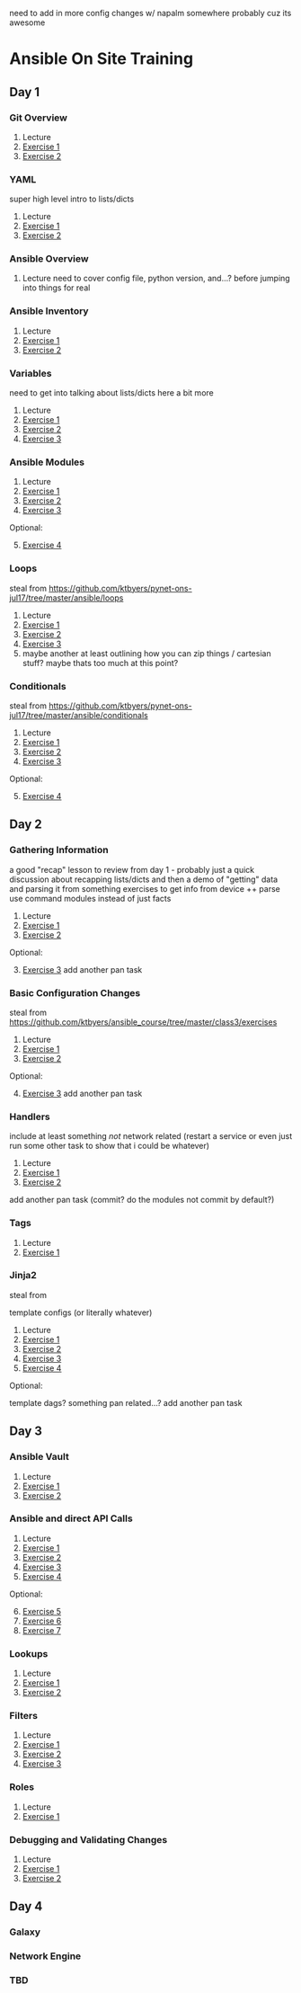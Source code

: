 need to add in more config changes w/ napalm somewhere probably cuz its awesome

# Ansible On Site Training

## Day 1

### Git Overview

1. Lecture
2. [Exercise 1](/day1/git/git_ex1.md)
3. [Exercise 2](/day1/git/git_ex2.md)

### YAML

super high level intro to lists/dicts

1. Lecture
2. [Exercise 1](/day1/yaml/yaml_ex1.md)
3. [Exercise 2](/day1/yaml/yaml_ex2.md)

### Ansible Overview

1. Lecture
    need to cover config file, python version, and...? before jumping into things for real

### Ansible Inventory

1. Lecture
2. [Exercise 1](/day1/inventory/inventory_ex1.md)
3. [Exercise 2](/day1/inventory/inventory_ex2.md)


### Variables

need to get into talking about lists/dicts here a bit more

1. Lecture
2. [Exercise 1](/day1/variables/variables_ex1.md)
3. [Exercise 2](/day1/variables/variables_ex2.md)
4. [Exercise 3](/day1/variables/variables_ex3.md)


### Ansible Modules

1. Lecture
2. [Exercise 1](/day1/modules/modules_ex1.md)
3. [Exercise 2](/day1/modules/modules_ex2.md)
4. [Exercise 3](/day1/modules/modules_ex3.md)

Optional:

5. [Exercise 4](/day1/modules/modules_ex4.md)


### Loops
steal from https://github.com/ktbyers/pynet-ons-jul17/tree/master/ansible/loops

1. Lecture
2. [Exercise 1](/day1/loops/loops_ex1.md)
3. [Exercise 2](/day1/loops/loops_ex2.md)
4. [Exercise 3](/day1/loops/loops_ex3.md)
5. maybe another at least outlining how you can zip things / cartesian stuff? maybe thats too much at this point?

### Conditionals
steal from https://github.com/ktbyers/pynet-ons-jul17/tree/master/ansible/conditionals

1. Lecture
2. [Exercise 1](/day1/conditionals/conditionals_ex1.md)
3. [Exercise 2](/day1/conditionals/conditionals_ex2.md)
3. [Exercise 3](/day1/conditionals/conditionals_ex3.md)

Optional:

5. [Exercise 4](/day1/conditionals/conditionals_ex4.md)

## Day 2

### Gathering Information

a good "recap" lesson to review from day 1 - probably just a quick discussion about recapping lists/dicts and then a demo of "getting" data and parsing it from something
exercises to get info from device ++ parse
use command modules instead of just facts

1. Lecture
2. [Exercise 1](/day2/gathering_info/gathering_info_ex1.md)
3. [Exercise 2](/day2/gathering_info/gathering_info_ex2.md)

Optional:

3. [Exercise 3](/day2/gathering_info/gathering_info_ex3.md)
add another pan task

### Basic Configuration Changes
steal from https://github.com/ktbyers/ansible_course/tree/master/class3/exercises

1. Lecture
2. [Exercise 1](/day2/basic_configuration/basic_configuration_ex1.md)
3. [Exercise 2](/day2/basic_configuration/basic_configuration_ex2.md)

Optional:

4. [Exercise 3](/day2/basic_configuration/basic_configuration_ex3.md)
add another pan task

### Handlers
include at least something *not* network related (restart a service or even just run some other task to show that i could be whatever)

1. Lecture
2. [Exercise 1](/day2/handlers/basic_configuration_ex1.md)
2. [Exercise 2](/day2/handlers/basic_configuration_ex2.md)

add another pan task (commit? do the modules not commit by default?)

### Tags

1. Lecture
2. [Exercise 1](/day2/tags/tags_ex1.md)

### Jinja2
steal from

template configs (or literally whatever)

1. Lecture
2. [Exercise 1](/day2/jinja2/templates_ex1.md)
3. [Exercise 2](/day2/jinja2/templates_ex2.md)
4. [Exercise 3](/day2/jinja2/templates_ex3.md)
5. [Exercise 4](/day2/jinja2/templates_ex4.md)

Optional:

template dags? something pan related...?
add another pan task


## Day 3

### Ansible Vault

1. Lecture
2. [Exercise 1](/day3/vault/vault_ex1.md)
3. [Exercise 2](/day3/vault/vault_ex2.md)

### Ansible and direct API Calls

1. Lecture
2. [Exercise 1](/day3/apis/apis_ex1.md)
3. [Exercise 2](/day3/apis/apis_ex2.md)
4. [Exercise 3](/day3/apis/apis_ex3.md)
5. [Exercise 4](/day3/apis/apis_ex4.md)

Optional:

6. [Exercise 5](/day3/apis/apis_ex2.md)
7. [Exercise 6](/day3/apis/apis_ex3.md)
8. [Exercise 7](/day3/apis/apis_ex4.md)

### Lookups

1. Lecture
2. [Exercise 1](/day3/lookups/lookups_ex1.md)
3. [Exercise 2](/day3/lookups/lookups_ex2.md)


### Filters

1. Lecture
2. [Exercise 1](/day3/filters/lookups_ex1.md)
3. [Exercise 2](/day3/filters/lookups_ex2.md)
4. [Exercise 3](/day3/filters/lookups_ex3.md)


### Roles

1. Lecture
2. [Exercise 1](/day3/roles/roles_ex1.md)

### Debugging and Validating Changes

1. Lecture
2. [Exercise 1](/day3/debugging/debugging_ex1.md)
3. [Exercise 2](/day3/debugging/debugging_ex2.md)

## Day 4

### Galaxy

### Network Engine

### TBD
